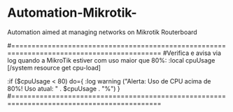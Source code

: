 # Automation-Mikrotik-
Automation aimed at managing networks on Mikrotik Routerboard

#===========================================================================================
#Verifica e avisa via log quando a MikroTik estiver com uso maior que 80%:
:local cpuUsage [/system resource get cpu-load]

:if ($cpuUsage < 80) do={
    :log warning ("Alerta: Uso de CPU acima de 80%! Uso atual: " . $cpuUsage . "%")
}
#===========================================================================================
